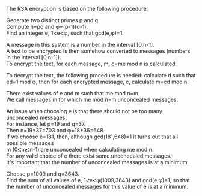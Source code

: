   <p>The RSA encryption is based on the following procedure:</p>  <p>Generate two distinct primes p and q.<br />Compute n=pq and &phi;=(p-1)(q-1).<br />  Find an integer e, 1<img src='images/symbol_lt.gif' width='10' height='10' alt='&lt;' border='0' style='vertical-align:middle;' />e<img src='images/symbol_lt.gif' width='10' height='10' alt='&lt;' border='0' style='vertical-align:middle;' />&phi;, such that gcd(e,&phi;)=1.</p>  <p>A message in this system is a number in the interval [0,n-1].<br />  A text to be encrypted is then somehow converted to messages (numbers in the interval [0,n-1]).<br />  To encrypt the text,  for each message, m, c=me mod n is calculated.</p>  <p>To decrypt the text, the following procedure is needed: calculate d such that ed=1 mod &phi;, then for each encrypted message, c, calculate m=cd mod n.</p>  <p>There exist values of e and m  such that me mod n=m.<br />We call messages m for which me mod n=m unconcealed messages.</p>  <p>An issue when choosing e is that there should not be too many unconcealed messages.  <br />For instance, let p=19 and q=37.<br />  Then n=19*37=703 and &phi;=18*36=648.<br />  If we choose e=181, then, although gcd(181,648)=1 it turns out that all possible messages<br />   m (0<img src='images/symbol_le.gif' width='10' height='12' alt='&le;' border='0' style='vertical-align:middle;' />m<img src='images/symbol_le.gif' width='10' height='12' alt='&le;' border='0' style='vertical-align:middle;' />n-1) are unconcealed when calculating me mod n.<br />  For any valid choice of e there exist some unconcealed messages.<br />  It's important that the number of unconcealed messages is at a minimum.</p>  <p>Choose p=1009 and q=3643.<br />  Find the sum of all values of e, 1<img src='images/symbol_lt.gif' width='10' height='10' alt='&lt;' border='0' style='vertical-align:middle;' />e<img src='images/symbol_lt.gif' width='10' height='10' alt='&lt;' border='0' style='vertical-align:middle;' />&phi;(1009,3643) and gcd(e,&phi;)=1, so that the number of unconcealed messages for this value of e is at a minimum.</p>  